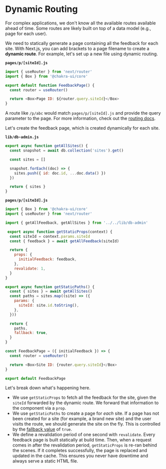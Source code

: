 # Dynamic Routing

For complex applications, we don't know all the available routes available ahead of time.
Some routes are likely built on top of a data model (e.g., page for each user).

We need to statically generate a page containing all the feedback for each site. With Next.js, you can add brackets to a page filename to create a **dynamic route**.
For example, let's set up a new file using dynamic routing.

**`pages/p/[siteId].js`**

```js {4}
import { useRouter } from 'next/router'
import { Box } from '@chakra-ui/core'

export default function FeedbackPage() {
  const router = useRouter()

  return <Box>Page ID: ${router.query.siteId}</Box>
}
```

A route like `/p/abc` would match `pages/p/[siteId].js` and provide the query parameter to the page. For more information, check out the [routing docs](https://nextjs.org/docs/routing/introduction).

Let's create the feedback page, which is created dynamically for each site.

**`lib/db-admin.js`**

```js
export async function getAllSites() {
  const snapshot = await db.collection('sites').get()

  const sites = []

  snapshot.forEach((doc) => {
    sites.push({ id: doc.id, ...doc.data() })
  })

  return { sites }
}
```

**`pages/p/[siteId].js`**

```js
import { Box } from '@chakra-ui/core'
import { useRouter } from 'next/router'

import { getAllFeedback, getAllSites } from '../../lib/db-admin'

 export async function getStaticProps(context) {
  const siteId = context.params.siteId
  const { feedback } = await getAllFeedback(siteId)

  return {
    props: {
      initialFeedback: feedback,
    },
    revalidate: 1,
  }
}

export async function getStaticPaths() {
  const { sites } = await getAllSites()
  const paths = sites.map((site) => ({
    params: {
      siteId: site.id.toString(),
    },
  }))

  return {
    paths,
    fallback: true,
  }
}

const FeedbackPage = ({ initialFeedback }) => {
  const router = useRouter()

  return <Box>Site ID: {router.query.siteId}</Box>
}

export default FeedbackPage
```

Let's break down what's happening here.

- We use `getStaticProps` to fetch all the feedback for the site, given the `siteId` forwarded by the dynamic route. We forward that information to the component via a `prop`.
- We use `getStaticPaths` to create a page for _each_ site. If a page has not been created for a site (for example, a brand new site) and the user visits the route, we should generate the site on the fly. This is controlled by the [fallback value](https://nextjs.org/docs/basic-features/data-fetching#the-fallback-key-required) of `true`.
- We define a revalidation period of one second with `revalidate`. Every feedback page is built statically at build time. Then, when a request comes in after the revalidation period, `getStaticProps` is re-ran behind the scenes. If it completes successfully, the page is replaced and updated in the cache. This ensures you never have downtime and always serve a static HTML file.
